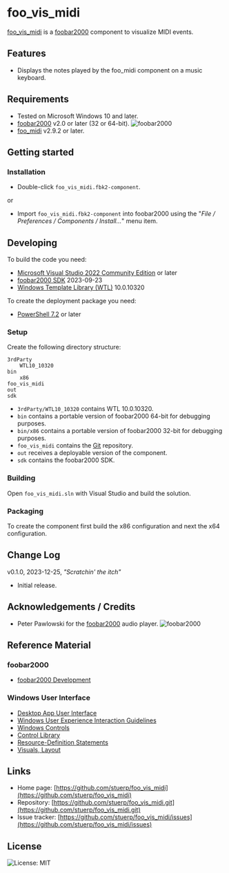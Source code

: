 
# foo_vis_midi

[foo_vis_midi](https://github.com/stuerp/foo_vis_midi/releases) is a [foobar2000](https://www.foobar2000.org/) component to visualize MIDI events.

## Features

* Displays the notes played by the foo_midi component on a music keyboard.

## Requirements

* Tested on Microsoft Windows 10 and later.
* [foobar2000](https://www.foobar2000.org/download) v2.0 or later (32 or 64-bit). ![foobar2000](https://www.foobar2000.org/button-small.png)
* [foo_midi](https://github.com/stuerp/foo_midi/releases) v2.9.2 or later.

## Getting started

### Installation

* Double-click `foo_vis_midi.fbk2-component`.

or

* Import `foo_vis_midi.fbk2-component` into foobar2000 using the "*File / Preferences / Components / Install...*" menu item.

## Developing

To build the code you need:

* [Microsoft Visual Studio 2022 Community Edition](https://visualstudio.microsoft.com/downloads/) or later
* [foobar2000 SDK](https://www.foobar2000.org/SDK) 2023-09-23
* [Windows Template Library (WTL)](https://github.com/Win32-WTL/WTL) 10.0.10320

To create the deployment package you need:

* [PowerShell 7.2](https://github.com/PowerShell/PowerShell) or later

### Setup

Create the following directory structure:

    3rdParty
        WTL10_10320
    bin
        x86
    foo_vis_midi
    out
    sdk

* `3rdParty/WTL10_10320` contains WTL 10.0.10320.
* `bin` contains a portable version of foobar2000 64-bit for debugging purposes.
* `bin/x86` contains a portable version of foobar2000 32-bit for debugging purposes.
* `foo_vis_midi` contains the [Git](https://github.com/stuerp/foo_vis_midi) repository.
* `out` receives a deployable version of the component.
* `sdk` contains the foobar2000 SDK.

### Building

Open `foo_vis_midi.sln` with Visual Studio and build the solution.

### Packaging

To create the component first build the x86 configuration and next the x64 configuration.

## Change Log

v0.1.0, 2023-12-25, *"Scratchin' the itch"*

* Initial release.

## Acknowledgements / Credits

* Peter Pawlowski for the [foobar2000](https://www.foobar2000.org/) audio player. ![foobar2000](https://www.foobar2000.org/button-small.png)

## Reference Material

### foobar2000

  * [foobar2000 Development](https://wiki.hydrogenaud.io/index.php?title=Foobar2000:Development:Overview)

### Windows User Interface

  * [Desktop App User Interface](https://learn.microsoft.com/en-us/windows/win32/windows-application-ui-development)
  * [Windows User Experience Interaction Guidelines](https://learn.microsoft.com/en-us/windows/win32/uxguide/guidelines)
  * [Windows Controls](https://learn.microsoft.com/en-us/windows/win32/controls/window-controls)
  * [Control Library](https://learn.microsoft.com/en-us/windows/win32/controls/individual-control-info)
  * [Resource-Definition Statements](https://learn.microsoft.com/en-us/windows/win32/menurc/resource-definition-statements)
  * [Visuals, Layout](https://learn.microsoft.com/en-us/windows/win32/uxguide/vis-layout)

## Links

* Home page: [https://github.com/stuerp/foo_vis_midi](https://github.com/stuerp/foo_vis_midi)
* Repository: [https://github.com/stuerp/foo_vis_midi.git](https://github.com/stuerp/foo_vis_midi.git)
* Issue tracker: [https://github.com/stuerp/foo_vis_midi/issues](https://github.com/stuerp/foo_vis_midi/issues)

## License

![License: MIT](https://img.shields.io/badge/license-MIT-yellow.svg)

